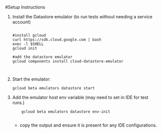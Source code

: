 #Setup Instructions

1. Install the Datastore emulator (to run tests without needing a service account)
    
    ```$bash
    
    #install gcloud
    curl https://sdk.cloud.google.com | bash
    exec -l $SHELL
    gcloud init
    
    #add the datastore emulator
    gcloud components install cloud-datastore-emulator
    

   
    ```
    
2. Start the emulator:

    ```$bash 
    gcloud beta emulators datastore start
    ```
3. Add the emulator host env variable (may need to set in IDE for test runs.)

    ```$bash
        gcloud beta emulators datastore env-init
       
    ```
    - copy the output and ensure it is present for any IDE configurations.
    